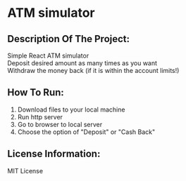 # ATM simulator

## Description Of The Project:
Simple React ATM simulator\
Deposit desired amount as many times as you want\
Withdraw the money back (if it is within the account limits!)

## How To Run:
1. Download files to your local machine
2. Run http server
3. Go to browser to local server
4. Choose the option of "Deposit" or "Cash Back"

## License Information:
MIT License
